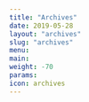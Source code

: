 ```yaml
---
title: "Archives"
date: 2019-05-28
layout: "archives"
slug: "archives"
menu:
main:
weight: -70
params:
icon: archives
---
```

